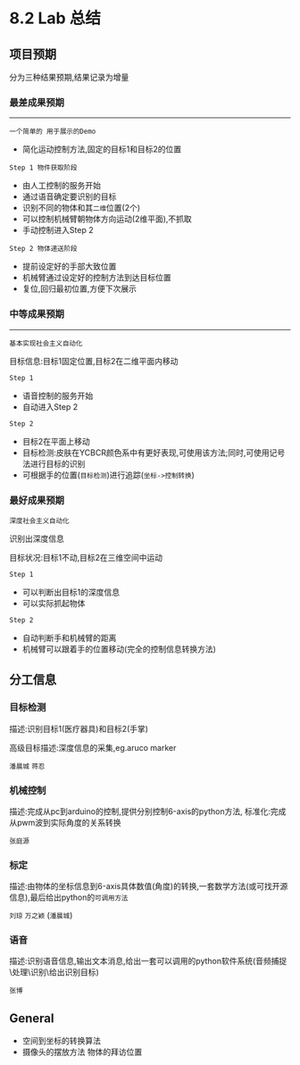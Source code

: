 # 8.2 Lab 总结

## 项目预期

分为三种结果预期,结果记录为增量

### 最差成果预期
---
`一个简单的 用于展示的Demo`

* 简化运动控制方法,固定的目标1和目标2的位置

`Step 1 物件获取阶段`

* 由人工控制的服务开始
* 通过语音确定要识别的目标
* 识别不同的物体和其`二维`位置(2个)
* 可以控制机械臂朝物体方向运动(2维平面),不抓取
* 手动控制进入Step 2

`Step 2 物体递送阶段`

* 提前设定好的手部大致位置
* 机械臂通过设定好的控制方法到达目标位置
* 复位,回归最初位置,方便下次展示

### 中等成果预期
---
`基本实现社会主义自动化`

目标信息:目标1固定位置,目标2在二维平面内移动

`Step 1`

* 语音控制的服务开始
* 自动进入Step 2

`Step 2`
* 目标2在平面上移动
* 目标检测:皮肤在YCBCR颜色系中有更好表现,可使用该方法;同时,可使用记号法进行目标的识别
* 可根据手的位置(`目标检测`)进行追踪(`坐标->控制转换`)


### 最好成果预期
`深度社会主义自动化`

识别出深度信息

目标状况:目标1不动,目标2在三维空间中运动

`Step 1`

* 可以判断出目标1的深度信息
* 可以实际抓起物体

`Step 2`

* 自动判断手和机械臂的距离
* 机械臂可以跟着手的位置移动(完全的控制信息转换方法)

## 分工信息

### 目标检测

描述:识别目标1(医疗器具)和目标2(手掌)

高级目标描述:深度信息的采集,eg.aruco marker

`潘晨城` `蒋忍`

### 机械控制

描述:完成从pc到arduino的控制,提供分别控制6-axis的python方法, 标准化:完成从pwm波到实际角度的关系转换

`张庭源`

### 标定

描述:由物体的坐标信息到6-axis具体数值(角度)的转换,一套数学方法(或可找开源信息),最后给出python的`可调用方法`

`刘琼` `万之颖` (`潘晨城`)

### 语音

描述:识别语音信息,输出文本消息,给出一套可以调用的python软件系统(音频捕捉\\处理\\识别\\给出识别目标)

`张博`

## General

* 空间到坐标的转换算法
* 摄像头的摆放方法 物体的拜访位置